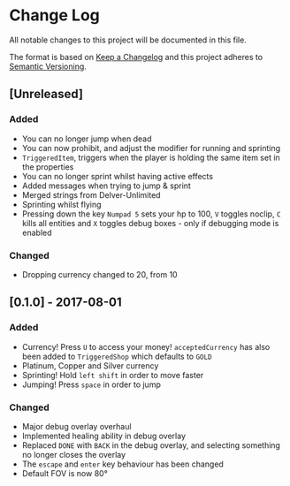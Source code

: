 # Change Log
All notable changes to this project will be documented in this file.

The format is based on [Keep a Changelog](http://keepachangelog.com/) 
and this project adheres to [Semantic Versioning](http://semver.org/).

## [Unreleased]
### Added
- You can no longer jump when dead
- You can now prohibit, and adjust the modifier for running and sprinting
- `TriggeredItem`, triggers when the player is holding the same item set in the properties
- You can no longer sprint whilst having active effects
- Added messages when trying to jump & sprint
- Merged strings from Delver-Unlimited
- Sprinting whilst flying
- Pressing down the key `Numpad 5` sets your hp to 100, `V` toggles noclip, `C` kills all entities and `X` toggles debug boxes - only if debugging mode is enabled

### Changed
- Dropping currency changed to 20, from 10

## [0.1.0] - 2017-08-01
### Added
- Currency! Press `U` to access your money! `acceptedCurrency` has also been added to `TriggeredShop` which defaults to `GOLD`
- Platinum, Copper and Silver currency
- Sprinting! Hold `left shift` in order to move faster
- Jumping! Press `space` in order to jump

### Changed
- Major debug overlay overhaul
- Implemented healing ability in debug overlay
- Replaced `DONE` with `BACK` in the debug overlay, and selecting something no longer closes the overlay
- The `escape` and `enter` key behaviour has been changed
- Default FOV is now 80°
